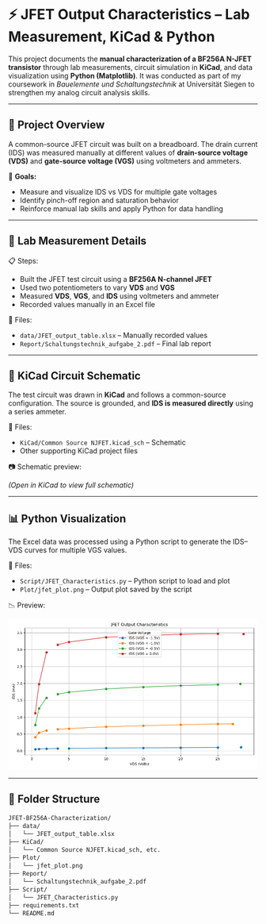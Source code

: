# ⚡ JFET Output Characteristics – Lab Measurement, KiCad & Python

This project documents the **manual characterization of a BF256A N-JFET transistor** through lab measurements, circuit simulation in **KiCad**, and data visualization using **Python (Matplotlib)**. It was conducted as part of my coursework in *Bauelemente und Schaltungstechnik* at Universität Siegen to strengthen my analog circuit analysis skills.

---

## 🔧 Project Overview

A common-source JFET circuit was built on a breadboard. The drain current (IDS) was measured manually at different values of **drain-source voltage (VDS)** and **gate-source voltage (VGS)** using voltmeters and ammeters.

🧠 **Goals:**
- Measure and visualize IDS vs VDS for multiple gate voltages
- Identify pinch-off region and saturation behavior
- Reinforce manual lab skills and apply Python for data handling

---

## 🔬 Lab Measurement Details

📋 Steps:
- Built the JFET test circuit using a **BF256A N-channel JFET**
- Used two potentiometers to vary **VDS** and **VGS**
- Measured **VDS**, **VGS**, and **IDS** using voltmeters and ammeter
- Recorded values manually in an Excel file

📁 Files:
- `data/JFET_output_table.xlsx` – Manually recorded values  
- `Report/Schaltungstechnik_aufgabe_2.pdf` – Final lab report  

---

## 🧰 KiCad Circuit Schematic

The test circuit was drawn in **KiCad** and follows a common-source configuration. The source is grounded, and **IDS is measured directly** using a series ammeter.

📁 Files:
- `KiCad/Common Source NJFET.kicad_sch` – Schematic  
- Other supporting KiCad project files  

📷 Schematic preview:

*(Open in KiCad to view full schematic)*

---

## 📊 Python Visualization

The Excel data was processed using a Python script to generate the IDS–VDS curves for multiple VGS values.

📁 Files:
- `Script/JFET_Characteristics.py` – Python script to load and plot  
- `Plot/jfet_plot.png` – Output plot saved by the script

📉 Preview:

![JFET Plot](Plot/jfet_plot.png)

---

## 📁 Folder Structure

```plaintext
JFET-BF256A-Characterization/
├── data/
│   └── JFET_output_table.xlsx
├── KiCad/
│   └── Common Source NJFET.kicad_sch, etc.
├── Plot/
│   └── jfet_plot.png
├── Report/
│   └── Schaltungstechnik_aufgabe_2.pdf
├── Script/
│   └── JFET_Characteristics.py
├── requirements.txt
└── README.md
